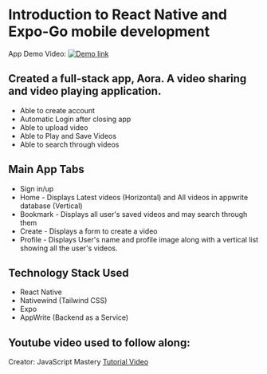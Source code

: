 # Introduction to React Native and Expo-Go mobile development
App Demo Video: [![Demo link](https://img.youtube.com/vi/k3fJy8MskSk/default.jpg)](https://www.youtube.com/watch?v=k3fJy8MskSk)

## Created a full-stack app, Aora. A video sharing and video playing application.
- Able to create account
- Automatic Login after closing app
- Able to upload video
- Able to Play and Save Videos
- Able to search through videos

## Main App Tabs
- Sign in/up
- Home - Displays Latest videos (Horizontal) and All videos in appwrite database (Vertical)
- Bookmark - Displays all user's saved videos and may search through them
- Create - Displays a form to create a video
- Profile - Displays User's name and profile image along with a vertical list showing all the user's videos.

## Technology Stack Used
- React Native
- Nativewind (Tailwind CSS)
- Expo
- AppWrite (Backend as a Service)

## Youtube video used to follow along:
Creator: JavaScript Mastery
[Tutorial Video](https://www.youtube.com/watch?v=ZBCUegTZF7M)
